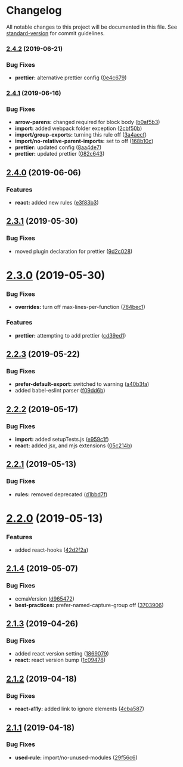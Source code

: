 # Changelog

All notable changes to this project will be documented in this file. See [standard-version](https://github.com/conventional-changelog/standard-version) for commit guidelines.

### [2.4.2](https://github.com/jnmorse/eslint-config-jnmorse/compare/v2.4.1...v2.4.2) (2019-06-21)


### Bug Fixes

* **prettier:** alternative prettier config ([0e4c679](https://github.com/jnmorse/eslint-config-jnmorse/commit/0e4c679))



### [2.4.1](https://github.com/jnmorse/eslint-config-jnmorse/compare/v2.4.0...v2.4.1) (2019-06-16)


### Bug Fixes

* **arrow-parens:** changed required for block body ([b0af5b3](https://github.com/jnmorse/eslint-config-jnmorse/commit/b0af5b3))
* **import:** added webpack folder exception ([2cbf50b](https://github.com/jnmorse/eslint-config-jnmorse/commit/2cbf50b))
* **import/group-exports:** turning this rule off ([3a4aecf](https://github.com/jnmorse/eslint-config-jnmorse/commit/3a4aecf))
* **import/no-relative-parent-imports:** set to off ([168b10c](https://github.com/jnmorse/eslint-config-jnmorse/commit/168b10c))
* **prettier:** updated config ([8aa4de7](https://github.com/jnmorse/eslint-config-jnmorse/commit/8aa4de7))
* **prettier:** updated prettier ([082c643](https://github.com/jnmorse/eslint-config-jnmorse/commit/082c643))



## [2.4.0](https://github.com/jnmorse/eslint-config-jnmorse/compare/v2.3.1...v2.4.0) (2019-06-06)


### Features

* **react:** added new rules ([e3f83b3](https://github.com/jnmorse/eslint-config-jnmorse/commit/e3f83b3))



## [2.3.1](https://github.com/jnmorse/eslint-config-jnmorse/compare/v2.3.0...v2.3.1) (2019-05-30)


### Bug Fixes

* moved plugin declaration for prettier ([9d2c028](https://github.com/jnmorse/eslint-config-jnmorse/commit/9d2c028))



# [2.3.0](https://github.com/jnmorse/eslint-config-jnmorse/compare/v2.2.3...v2.3.0) (2019-05-30)


### Bug Fixes

* **overrides:** turn off max-lines-per-function ([784bec1](https://github.com/jnmorse/eslint-config-jnmorse/commit/784bec1))


### Features

* **prettier:** attempting to add prettier ([cd39ed1](https://github.com/jnmorse/eslint-config-jnmorse/commit/cd39ed1))



## [2.2.3](https://github.com/jnmorse/eslint-config-jnmorse/compare/v2.2.2...v2.2.3) (2019-05-22)


### Bug Fixes

* **prefer-default-export:** switched to warning ([a40b3fa](https://github.com/jnmorse/eslint-config-jnmorse/commit/a40b3fa))
* added babel-eslint parser ([f09dd6b](https://github.com/jnmorse/eslint-config-jnmorse/commit/f09dd6b))



## [2.2.2](https://github.com/jnmorse/eslint-config-jnmorse/compare/v2.2.1...v2.2.2) (2019-05-17)


### Bug Fixes

* **import:** added setupTests.js ([e959c1f](https://github.com/jnmorse/eslint-config-jnmorse/commit/e959c1f))
* **react:** added jsx, and mjs extensions ([05c214b](https://github.com/jnmorse/eslint-config-jnmorse/commit/05c214b))



## [2.2.1](https://github.com/jnmorse/eslint-config-jnmorse/compare/v2.2.0...v2.2.1) (2019-05-13)


### Bug Fixes

* **rules:** removed deprecated ([d1bbd7f](https://github.com/jnmorse/eslint-config-jnmorse/commit/d1bbd7f))



# [2.2.0](https://github.com/jnmorse/eslint-config-jnmorse/compare/v2.1.4...v2.2.0) (2019-05-13)


### Features

* added react-hooks ([42d2f2a](https://github.com/jnmorse/eslint-config-jnmorse/commit/42d2f2a))



## [2.1.4](https://github.com/jnmorse/eslint-config-jnmorse/compare/v2.1.3...v2.1.4) (2019-05-07)


### Bug Fixes

* ecmaVersion ([d965472](https://github.com/jnmorse/eslint-config-jnmorse/commit/d965472))
* **best-practices:** prefer-named-capture-group off ([3703906](https://github.com/jnmorse/eslint-config-jnmorse/commit/3703906))



## [2.1.3](https://github.com/jnmorse/eslint-config-jnmorse/compare/v2.1.2...v2.1.3) (2019-04-26)


### Bug Fixes

* added react version setting ([1869079](https://github.com/jnmorse/eslint-config-jnmorse/commit/1869079))
* **react:** react version bump ([1c09478](https://github.com/jnmorse/eslint-config-jnmorse/commit/1c09478))



## [2.1.2](https://github.com/jnmorse/eslint-config-jnmorse/compare/v2.1.1...v2.1.2) (2019-04-18)


### Bug Fixes

* **react-a11y:** added link to ignore elements ([4cba587](https://github.com/jnmorse/eslint-config-jnmorse/commit/4cba587))



## [2.1.1](https://github.com/jnmorse/eslint-config-jnmorse/compare/v2.1.0...v2.1.1) (2019-04-18)


### Bug Fixes

* **used-rule:** import/no-unused-modules ([29f56c6](https://github.com/jnmorse/eslint-config-jnmorse/commit/29f56c6))

